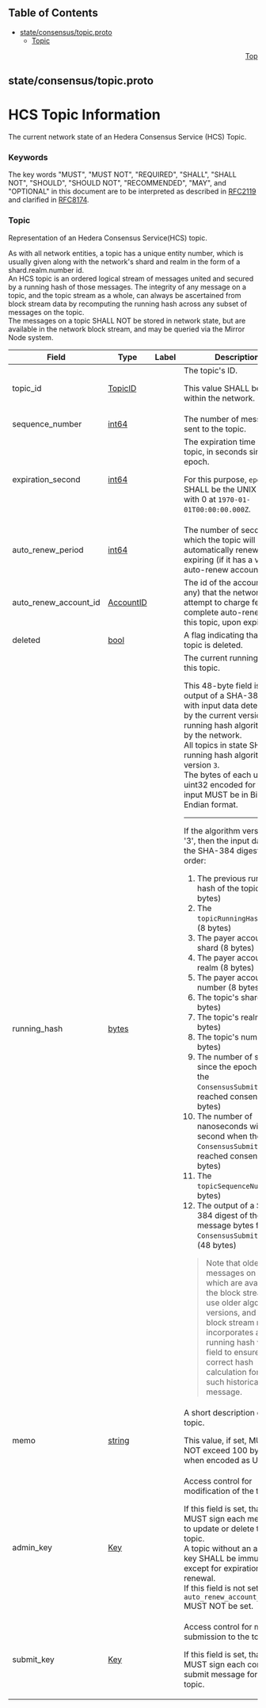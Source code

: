## Table of Contents

- [state/consensus/topic.proto](#state_consensus_topic-proto)
    - [Topic](#proto-Topic)
  



<a name="state_consensus_topic-proto"></a>
<p align="right"><a href="#top">Top</a></p>

## state/consensus/topic.proto
# HCS Topic Information
The current network state of an Hedera Consensus Service (HCS) Topic.

### Keywords
The key words "MUST", "MUST NOT", "REQUIRED", "SHALL", "SHALL NOT",
"SHOULD", "SHOULD NOT", "RECOMMENDED", "MAY", and "OPTIONAL" in this
document are to be interpreted as described in [RFC2119](https://www.ietf.org/rfc/rfc2119)
and clarified in [RFC8174](https://www.ietf.org/rfc/rfc8174).


<a name="proto-Topic"></a>

### Topic
Representation of an Hedera Consensus Service(HCS) topic.

As with all network entities, a topic has a unique entity number, which is
usually given along with the network's shard and realm in the form of a
shard.realm.number id.<br/>
An HCS topic is an ordered logical stream of messages united and secured by
a running hash of those messages. The integrity of any message on a topic,
and the topic stream as a whole, can always be ascertained from block stream
data by recomputing the running hash across any subset of messages on the
topic.<br/>
The messages on a topic SHALL NOT be stored in network state, but are
available in the network block stream, and may be queried via the
Mirror Node system.


| Field | Type | Label | Description |
| ----- | ---- | ----- | ----------- |
| topic_id | [TopicID](#proto-TopicID) |  | The topic's ID. <p> This value SHALL be unique within the network. |
| sequence_number | [int64](#int64) |  | The number of messages sent to the topic. |
| expiration_second | [int64](#int64) |  | The expiration time for this topic, in seconds since the epoch. <p> For this purpose, `epoch` SHALL be the UNIX epoch with 0 at `1970-01-01T00:00:00.000Z`. |
| auto_renew_period | [int64](#int64) |  | The number of seconds for which the topic will be automatically renewed upon expiring (if it has a valid auto-renew account). |
| auto_renew_account_id | [AccountID](#proto-AccountID) |  | The id of the account (if any) that the network will attempt to charge fees to complete auto-renewal of this topic, upon expiration. |
| deleted | [bool](#bool) |  | A flag indicating that this topic is deleted. |
| running_hash | [bytes](#bytes) |  | The current running hash of this topic. <p/> This 48-byte field is the output of a SHA-384 digest with input data determined by the current version of the running hash algorithm used by the network.<br/> All topics in state SHALL use running hash algorithm version `3`.<br/> The bytes of each uint64 or uint32 encoded for the hash input MUST be in Big-Endian format. <p/> <hr/> If the algorithm version is '3', then the input data to the SHA-384 digest are, in order: <ol> <li>The previous running hash of the topic (48 bytes)</li> <li>The `topicRunningHashVersion` (8 bytes)</li> <li>The payer account's shard (8 bytes)</li> <li>The payer account's realm (8 bytes)</li> <li>The payer account's number (8 bytes)</li> <li>The topic's shard (8 bytes)</li> <li>The topic's realm (8 bytes)</li> <li>The topic's number (8 bytes)</li> <li>The number of seconds since the epoch when the `ConsensusSubmitMessage` reached consensus (8 bytes)</li> <li>The number of nanoseconds within the second when the `ConsensusSubmitMessage` reached consensus (4 bytes)</li> <li>The `topicSequenceNumber` (8 bytes)</li> <li>The output of a SHA-384 digest of the message bytes from the `ConsensusSubmitMessage` (48 bytes)</li> </ol> <blockquote>Note that older messages on a topic, which are available in the block stream, MAY use older algorithm versions, and the block stream record incorporates a running hash version field to ensure the correct hash calculation for each such historical message.</blockquote> |
| memo | [string](#string) |  | A short description of this topic. <p> This value, if set, MUST NOT exceed 100 bytes when encoded as UTF-8. |
| admin_key | [Key](#proto-Key) |  | Access control for modification of the topic. <p> If this field is set, that key MUST sign each message to update or delete this topic.<br/> A topic without an admin key SHALL be immutable, except for expiration and renewal.<br/> If this field is not set, the `auto_renew_account_id` MUST NOT be set. |
| submit_key | [Key](#proto-Key) |  | Access control for message submission to the topic. <p> If this field is set, that key MUST sign each consensus submit message for this topic. |





 <!-- end messages -->

 <!-- end enums -->

 <!-- end HasExtensions -->

 <!-- end services -->


